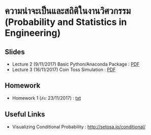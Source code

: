 # ความน่าจะเป็นและสถิติในงานวิศวกรรม (Probability and Statistics in Engineering)

## Slides
- Lecture 2 (9/11/2017) Basic Python/Anaconda Package : [PDF](/lecture2%20-%20intro%20to%20anaconda,%20spyder,%20numpy,%20python.pdf)
- Lecture 3 (16/11/2017) Coin Toss Simulation : [PDF](/lecture3%20-%20coin%20toss%20simulation.pdf)

## Homework
- Homework 1 (ส่ง: 23/11/2017) : [txt](/hw1.txt)

## Useful Links
- Visualizing Conditional Probability : http://setosa.io/conditional/
